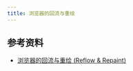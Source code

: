 ```yaml
---
title: 浏览器的回流与重绘
---
```


## 参考资料

- [浏览器的回流与重绘 (Reflow & Repaint)](https://juejin.cn/post/6844903569087266823)
